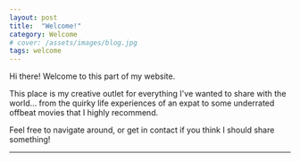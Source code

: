 ```yaml
---
layout: post
title:  "Welcome!"
category: Welcome
# cover: /assets/images/blog.jpg
tags: welcome
---
```


Hi there! Welcome to this part of my website.

This place is my creative outlet for everything I've wanted to share with the world... from the quirky life experiences of an expat to some underrated offbeat movies that I highly recommend.

Feel free to navigate around, or get in contact if you think I should share something!

----------------------------------
